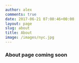 ```yaml
---
author: alex
comments: true
date: 2017-06-21 07:00:46+00:00
layout: page
slug: about
title: About
image: /images/nyc.jpg
---
```

### About page coming soon
